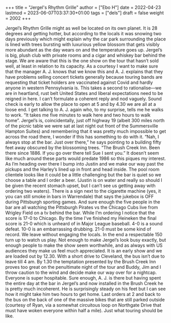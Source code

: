 +++
title = "Jergel's Rhythm Grille"
author = ["Ebo H"]
date = 2022-04-23
lastmod = 2023-06-07T03:37:30+01:00
tags = ["dels"]
draft = false
weight = 2002
+++

Jergel’s Rhythm Grille might as well be located on its own planet. It is 28 degrees and getting hotter, but according to the locals it was snowing two days previously which might explain why the car park surrounding the place is lined with trees bursting with luxurious yellow blossom that gets visibly more abundant as the day wears on and the temperature goes up. Jergel’s is big, plush club with private rooms and a cigar and whiskey bar behind the stage. We are aware that this is the one show on the tour that hasn’t sold well, at least in relation to its capacity. As a courtesy I want to make sure that the manager A. J. knows that we know this and A. J. explains that they have problems selling concert tickets generally because touring bands are requesting that ticket holders are vaccinated against Covid and hardly anyone in western Pennsylvania is. This takes a second to rationalise—we are in heartland, rust belt United States and liberal expectations need to be reigned in here. I can’t formulate a coherent reply and nod vaguely.
Sound check is early to allow the place to open at 5 and by 4.30 we are all at a loose end. I get talking to A. J. again who, to my surprise, tells me he walks to work. “It takes me five minutes to walk here and two hours to walk home”. Jergel’s is, coincidentally, just off highway 19 (albeit 300 miles north of the picnic table we were sat at last night out front of the Summersville Hampton Suites) and remembering that it was pretty much impossible to get across the road there, I wonder if this has something to do with it. “Nah, I always stop at the bar. Just over there,” he says pointing to a building fifty feet away obscured by the blossoming trees. “The Brush Creek Inn. Been there since 1886. If you go over there tell Sue I sent you.” It doesn’t seem like much around these parts would predate 1986 so this piques my interest. As I’m heading over there I bump into Justin and we make our way past the pickups and the Harley’s lined up in front and head inside. The pool room clientele looks like it could be a little challenging but the bar is quiet so we choose a table and I order a beer. (Justin is on water and really so should I be given the recent stomach upset, but I can’t see us getting away with ordering two waters). There is a sign next to the cigarette machine (yes, it you can still smoke in bars in Warrendale) that says the jukebox is OFF during Pittsburgh sporting games. And sure enough the five people in the bar are all watching the Pittsburgh Pirates vs the Chicago Cubs live from Wrigley Field on a tv behind the bar. While I’m ordering I notice that the score is 17-0 to Chicago. By the time I’ve finished my Heineken the final score is 21-0 which is unheard of in Major League baseball. 4-0 is a sound defeat. 10-0 is an embarrassing drubbing. 21-0 must be some kind of record. We leave without engaging the locals.
In the end a respectable 150 turn up to watch us play. Not enough to make Jergel’s look busy exactly, but enough people to make the show seem worthwhile, and as always with US audiences they make us feel much appreciated. It is an early show and we are loaded out by 12.30. With a short drive to Cleveland, the bus isn’t due to leave till 4 am. By 1.30 the temptation presented by the Brush Creek Inn proves too great on the penultimate night of the tour and Buddy, Jim and I throw caution to the wind and decide make our way over for a nightcap. Everyone is super hospitable. Sure enough, A. J. is there but having spent the entire day at the bar in Jergel’s and now installed in the Brush Creek he is pretty much incoherent. He is surprisingly steady on his feet but I can see how it might take him two hours to get home. Last orders at 2 and back to the bus on the back of one of the massive bikes that are still parked outside (courtesy of Ryan, via a somewhat circuitous loop on Northgate Drive that must have woken everyone within half a mile). Just what touring should be like.
